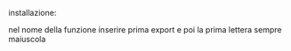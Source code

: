installazione: 

nel nome della funzione inserire prima export e poi la prima lettera sempre maiuscola


